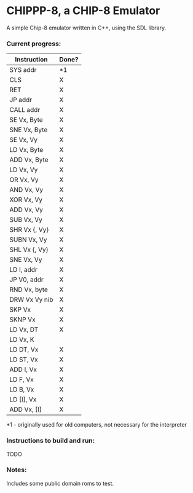 # CHIPPP-8, a CHIP-8 Emulator
A simple Chip-8 emulator written in C++, using the SDL library.

### Current progress:

| Instruction   | Done? |
|---------------|-------|
| SYS addr      | *1    |
| CLS           | X     |
| RET           | X     |
| JP addr       | X     |
| CALL addr     | X     |
| SE Vx, Byte   | X     |
| SNE Vx, Byte  | X     |
| SE Vx, Vy     | X     |
| LD Vx, Byte   | X     |
| ADD Vx, Byte  | X     |
| LD Vx, Vy     | X     |
| OR Vx, Vy     | X     |
| AND Vx, Vy    | X     |
| XOR Vx, Vy    | X     |
| ADD Vx, Vy    | X     |
| SUB Vx, Vy    | X     |
| SHR Vx {, Vy} | X     |
| SUBN Vx, Vy   | X     |
| SHL Vx {, Vy} | X     |
| SNE Vx, Vy    | X     |
| LD I, addr    | X     |
| JP V0, addr   | X     |
| RND Vx, byte  | X     |
| DRW Vx Vy nib | X     |
| SKP Vx        | X     |
| SKNP Vx       | X     |
| LD Vx, DT     | X     |
| LD Vx, K      |       |
| LD DT, Vx     | X     |
| LD ST, Vx     | X     |
| ADD I, Vx     | X     |
| LD F, Vx      | X     |
| LD B, Vx      | X     |
| LD [I], Vx    | X     |
| ADD Vx, [I]   | X     |


*1 - originally used for old computers, not necessary for the interpreter

### Instructions to build and run:
TODO

### Notes:
Includes some public domain roms to test.
